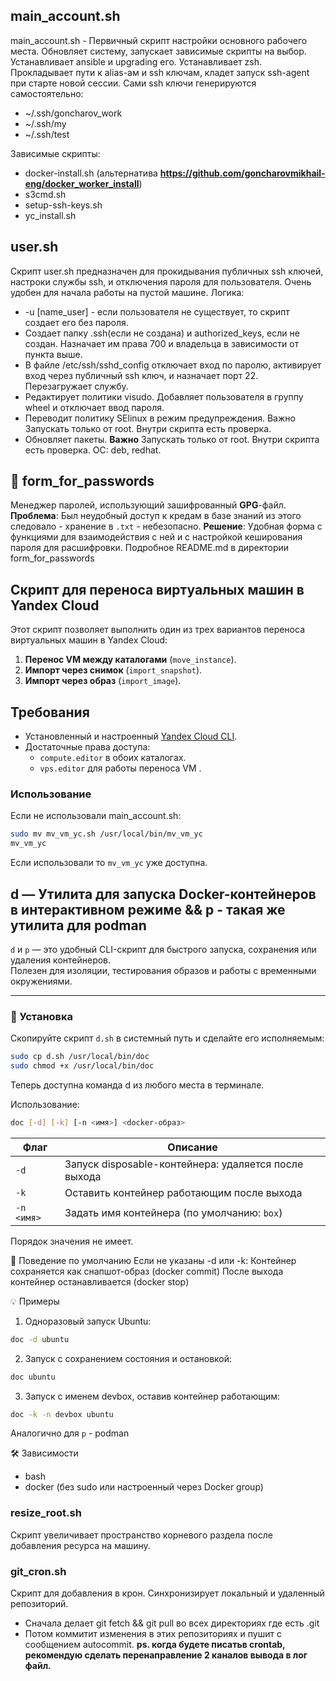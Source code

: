 ## main_account.sh
main_account.sh - Первичный скрипт настройки основного рабочего места. 
Обновляет систему, запускает зависимые скрипты на выбор. Устанавливает ansible и upgrading его. Устанавливает zsh. Прокладывает пути к alias-ам и ssh ключам, кладет запуск ssh-agent при старте новой сессии. 
Сами ssh ключи генерируются самостоятельно:
- ~/.ssh/goncharov_work
- ~/.ssh/my
- ~/.ssh/test

Зависимые скрипты: 
- docker-install.sh (альтернатива **https://github.com/goncharovmikhail-eng/docker_worker_install**)
- s3cmd.sh
- setup-ssh-keys.sh
- yc_install.sh

## user.sh
Скрипт user.sh предназначен для прокидывания публичных ssh ключей, настроки службы ssh, и отключения пароля для пользователя. Очень удобен для начала работы на пустой машине. Логика:
- -u [name_user] - если пользователя не существует, то скрипт создает его без пароля.
- Создает папку .ssh(если не создана) и authorized_keys, если не создан. Назначает им права 700 и владельца в зависимости от пункта выше.
- В файле /etc/ssh/sshd_config отключает вход по паролю, активирует вход через публичный ssh ключ, и назначает порт 22. Перезагружает службу.
- Редактирует политики visudo. Добавляет пользователя в группу wheel и отключает ввод пароля.
- Переводит политику SElinux в режим предупреждения. Важно Запускать только от root. Внутри скрипта есть проверка.
- Обновляет пакеты.
**Важно** Запускать только от root. Внутри скрипта есть проверка. ОС: deb, redhat. 

## 🔐 form_for_passwords
Менеджер паролей, использующий зашифрованный **GPG**-файл.
**Проблема**: Был неудобный доступ к кредам в базе знаний из этого следовало - хранение в `.txt` -  небезопасно.
**Решение**: Удобная форма с функциями для взаимодействия с ней и с настройкой кеширования пароля для расшифровки.
Подробное README.md в директории form_for_passwords

## Скрипт для переноса виртуальных машин в Yandex Cloud
Этот скрипт позволяет выполнить один из трех вариантов переноса виртуальных машин в Yandex Cloud:
1. **Перенос VM между каталогами** (`move_instance`).
2. **Импорт через снимок** (`import_snapshot`).
3. **Импорт через образ** (`import_image`).

## Требования
- Установленный и настроенный [Yandex Cloud CLI](https://cloud.yandex.ru/docs/cli/quickstart).
- Достаточные права доступа:
  - `compute.editor` в обоих каталогах.
  - `vps.editor` для работы переноса VM .

### Использование
Если не использовали main_account.sh:
```bash 
sudo mv mv_vm_yc.sh /usr/local/bin/mv_vm_yc
mv_vm_yc
```
Если использовали то `mv_vm_yc` уже доступна.

## d — Утилита для запуска Docker-контейнеров в интерактивном режиме && p - такая же утилита для podman

`d` и `p` — это удобный CLI-скрипт для быстрого запуска, сохранения или удаления контейнеров.  
Полезен для изоляции, тестирования образов и работы с временными окружениями.

---

### 🔧 Установка

Скопируйте скрипт `d.sh` в системный путь и сделайте его исполняемым:

```bash
sudo cp d.sh /usr/local/bin/doc
sudo chmod +x /usr/local/bin/doc
```
Теперь доступна команда d из любого места в терминале.

Использование:
```bash
doc [-d] [-k] [-n <имя>] <docker-образ>
```
| Флаг       | Описание                                             |
| ---------- | ---------------------------------------------------- |
| `-d`       | Запуск disposable-контейнера: удаляется после выхода |
| `-k`       | Оставить контейнер работающим после выхода           |
| `-n <имя>` | Задать имя контейнера (по умолчанию: `box`)          |
Порядок значения не имеет.

🧠 Поведение по умолчанию
Если не указаны -d или -k:
Контейнер сохраняется как снапшот-образ (docker commit)
После выхода контейнер останавливается (docker stop)

💡 Примеры
1. Одноразовый запуск Ubuntu:
```bash
doc -d ubuntu
```
2. Запуск с сохранением состояния и остановкой:
```bash
doc ubuntu
```
3. Запуск с именем devbox, оставив контейнер работающим:
```bash
doc -k -n devbox ubuntu
```
Аналогично для `p` - podman

🛠️ Зависимости
- bash
- docker (без sudo или настроенный через Docker group)


### resize_root.sh
Скрипт увеличивает пространство корневого раздела после добавления ресурса на машину.

### git_cron.sh
Скрипт для добавления в крон. Синхронизирует локальный и удаленный репозиторий.
- Сначала делает git fetch && git pull во всех директориях где есть .git
- Потом коммитит изменения в этих репозиториях и пушит с сообщением autocommit.
**ps. когда будете писатьв crontab, рекомендую сделать перенаправление 2 каналов вывода в лог файл.**
